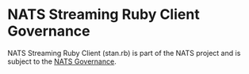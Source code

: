 # NATS Streaming Ruby Client Governance

NATS Streaming Ruby Client (stan.rb) is part of the NATS project and is subject to the [NATS Governance](https://github.com/nats-io/nats-general/blob/master/GOVERNANCE.md).

